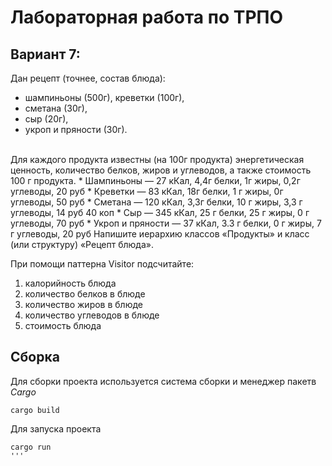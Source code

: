 # Лабораторная работа по ТРПО
## Вариант 7: 
Дан рецепт (точнее, состав блюда): 
 - шампиньоны (500г), креветки (100г),
 - сметана (30г),
 - сыр (20г),
 - укроп и пряности (30г).

<br>
Для каждого продукта известны (на 100г продукта) энергетическая ценность, количество белков, жиров и углеводов, а также стоимость 100 г продукта.
 * Шампиньоны — 27 кКал, 4,4г белки, 1г жиры, 0,2г углеводы, 20 руб
 * Креветки — 83 кКал, 18г белки, 1 г жиры, 0г углеводы, 50 руб
 * Сметана — 120 кКал, 3,3г белки, 10 г жиры, 3,3 г углеводы, 14 руб 40 коп
 * Сыр — 345 кКал, 25 г белки, 25 г жиры, 0 г углеводы, 70 руб
 * Укроп и пряности — 37 кКал, 3.3 г белки, 0 г жиры, 7 г углеводы, 20 руб
Напишите иерархию классов «Продукты» и класс (или структуру) «Рецепт блюда».

<br>

При помощи паттерна Visitor подсчитайте:
1. калорийность блюда
2. количество белков в блюде
3. количество жиров в блюде
4. количество углеводов в блюде
5. стоимость блюда

## Сборка 
Для сборки проекта используется система сборки и менеджер пакетв *Cargo*
``` shell
cargo build
```
Для запуска проекта
``` shell
cargo run
'''
